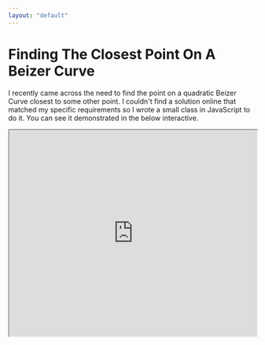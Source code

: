 ```yaml
--- 
layout: "default"
---
```

# Finding The Closest Point On A Beizer Curve

I recently came across the need to find the point on a quadratic Beizer Curve closest to some other point. I couldn't find a solution online that matched my specific requirements so I wrote a small class in JavaScript to do it. You can see it demonstrated in the below interactive.

<iframe src="http://blog.benlorantfy.com/interactives/beizerCurve.html" style="width:100%;height:420px;display:block;overflow:hidden;"></iframe>

<script src="https://gist.github.com/BenLorantfy/9a18e01cf2fcc80b64ca19009e88daec.js"></script>
